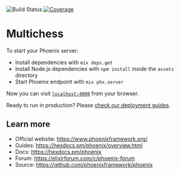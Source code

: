 ![Build Status](https://github.com/djordjelacmanovic/multichess/workflows/Elixir%20CI/badge.svg)
[![Coverage](https://coveralls.io/repos/djordjelacmanovic/multichess/badge.svg?branch=main)](https://coveralls.io/r/djordjelacmanovic/multichess?branch=main)

# Multichess

To start your Phoenix server:

  * Install dependencies with `mix deps.get`
  * Install Node.js dependencies with `npm install` inside the `assets` directory
  * Start Phoenix endpoint with `mix phx.server`

Now you can visit [`localhost:4000`](http://localhost:4000) from your browser.

Ready to run in production? Please [check our deployment guides](https://hexdocs.pm/phoenix/deployment.html).

## Learn more

  * Official website: https://www.phoenixframework.org/
  * Guides: https://hexdocs.pm/phoenix/overview.html
  * Docs: https://hexdocs.pm/phoenix
  * Forum: https://elixirforum.com/c/phoenix-forum
  * Source: https://github.com/phoenixframework/phoenix
